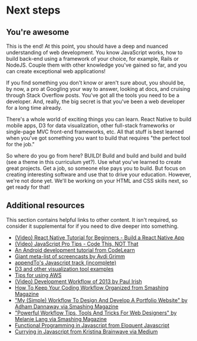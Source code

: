 # Next steps

## You're awesome

This is the end! At this point, you should have a deep and nuanced understanding of web development. You know JavaScript works, how to build back-end using a framework of your choice, for example, Rails or NodeJS. Couple them with other knowledge you've gained so far, and you can create exceptional web applications!

If you find something you don't know or aren't sure about, you should be, by now, a pro at Googling your way to answer, looking at docs, and cruising through Stack Overflow posts. You've got all the tools you need to be a developer. And, really, the big secret is that you've been a web developer for a long time already.

There's a whole world of exciting things you can learn. React Native to build mobile apps, D3 for data visualization, other full-stack frameworks or single-page MVC front-end frameworks, etc. All that stuff is best learned when you've got something you want to build that requires "the perfect tool for the job."

So where do you go from here? BUILD! Build and build and build and build \(see a theme in this curriculum yet?\). Use what you've learned to create great projects. Get a job, so someone else pays you to build. But focus on creating interesting software and use that to drive your education. However, we're not done yet. We'll be working on your HTML and CSS skills next, so get ready for that!

## Additional resources

This section contains helpful links to other content. It isn't required, so consider it supplemental for if you need to dive deeper into something.

* [\(Video\) React Native Tutorial for Beginners - Build a React Native App](https://youtu.be/0-S5a0eXPoc)
* [\(Video\) JavaScript Pro Tips - Code This, NOT That](https://youtu.be/Mus_vwhTCq0)
* [An Android development tutorial from CodeLearn](http://www.codelearn.org/android-tutorial)
* [Giant meta-list of screencasts by Avdi Grimm](https://www.rubytapas.com/2016/06/30/new-list-programming-screencast-series/)
* [appendTo's Javascript track \(incomplete\)](http://learn.appendto.com/lesson/javascript-101)
* [D3 and other visualization tool examples](http://tributary.io)
* [Tips for using AWS](http://wblinks.com/notes/aws-tips-i-wish-id-known-before-i-started/)
* [\(Video\) Development Workflow of 2013 by Paul Irish](http://www.youtube.com/watch?v=f7AU2Ozu8eo)
* [How To Keep Your Coding Workflow Organized from Smashing Magazine](http://coding.smashingmagazine.com/2011/01/19/cleaning-up-the-mess-how-to-keep-your-coding-workflow-organized/)
* ["My \(Simple\) Workflow To Design And Develop A Portfolio Website" by Adham Dannaway via Smashing Magazine](http://www.smashingmagazine.com/2013/06/25/workflow-design-develop-modern-portfolio-website/)
* ["Powerful Workflow Tips, Tools And Tricks For Web Designers" by Melanie Lang via Smashing Magazine](http://www.smashingmagazine.com/2013/10/02/powerful-workflow-tips-tools-and-tricks-for-web-designers/)
* [Functional Programming in Javascript from Eloquent Javascript](http://eloquentjavascript.net/chapter6.html)
* [Currying in Javascript from Kristina Brainwave via Medium](https://medium.com/p/ce6da2d324fe)

